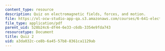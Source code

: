 ```yaml
---
content_type: resource
description: Quiz on electromagnetic fields, forces, and motion.
file: https://ol-ocw-studio-app-qa.s3.amazonaws.com/courses/6-641-electromagnetic-fields-forces-and-motion-spring-2009/a3da032cce8b6a4557b88361ca1129ab_MIT6_641s09_quiz2006_2.pdf
file_type: application/pdf
parent_uid: 528b24c6-df44-6e33-c6db-3354e9fda743
resourcetype: Document
title: Quiz 2
uid: a3da032c-ce8b-6a45-57b8-8361ca1129ab
---
```

